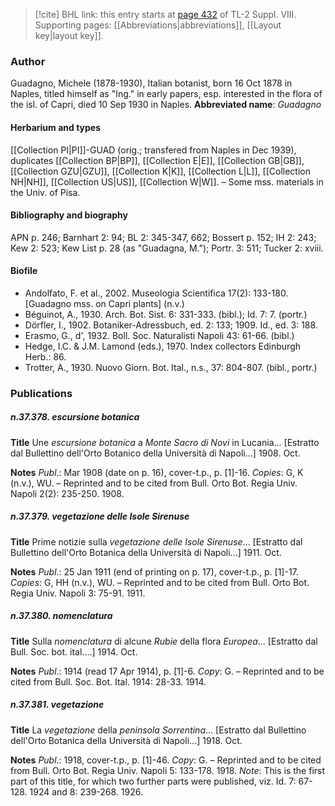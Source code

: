 > [!cite] BHL link: this entry starts at [page 432](https://www.biodiversitylibrary.org/page/33258910) of TL-2 Suppl. VIII.
> Supporting pages: [[Abbreviations|abbreviations]], [[Layout key|layout key]].

### Author

Guadagno, Michele (1878-1930), Italian botanist, born 16 Oct 1878 in Naples, titled himself as "Ing." in early papers, esp. interested in the flora of the isl. of Capri, died 10 Sep 1930 in Naples. 
**Abbreviated name**: *Guadagno*

#### Herbarium and types

[[Collection PI|PI]]-GUAD (orig.; transfered from Naples in Dec 1939), duplicates [[Collection BP|BP]], [[Collection E|E]], [[Collection GB|GB]], [[Collection GZU|GZU]], [[Collection K|K]], [[Collection L|L]], [[Collection NH|NH]], [[Collection US|US]], [[Collection W|W]]. – Some mss. materials in the Univ. of Pisa.

#### Bibliography and biography

APN p. 246; Barnhart 2: 94; BL 2: 345-347, 662; Bossert p. 152; IH 2: 243; Kew 2: 523; Kew List p. 28 (as "Guadagna, M."); Portr. 3: 511; Tucker 2: xviii.

#### Biofile

- Andolfato, F. et al., 2002. Museologia Scientifica 17(2): 133-180. \[Guadagno mss. on Capri plants\] (n.v.)
- Béguinot, A., 1930. Arch. Bot. Sist. 6: 331-333. (bibl.); Id. 7: 7. (portr.)
- Dörfler, I., 1902. Botaniker-Adressbuch, ed. 2: 133; 1909. Id., ed. 3: 188.
- Erasmo, G., d', 1932. Boll. Soc. Naturalisti Napoli 43: 61-66. (bibl.)
- Hedge, I.C. & J.M. Lamond (eds.), 1970. Index collectors Edinburgh Herb.: 86.
- Trotter, A., 1930. Nuovo Giorn. Bot. Ital., n.s., 37: 804-807. (bibl., portr.)

### Publications

##### n.37.378. escursione botanica

**Title**
Une *escursione botanica* a *Monte Sacro di Novi* in Lucania... \[Estratto dal Bullettino dell'Orto Botanico della Università di Napoli...\] 1908. Oct.

**Notes**
*Publ*.: Mar 1908 (date on p. 16), cover-t.p., p. \[1\]-16. *Copies*: G, K (n.v.), WU. – Reprinted and to be cited from Bull. Orto Bot. Regia Univ. Napoli 2(2): 235-250. 1908.

##### n.37.379. vegetazione delle Isole Sirenuse

**Title**
Prime notizie sulla *vegetazione delle Isole Sirenuse*... \[Estratto dal Bullettino dell'Orto Botanica della Università di Napoli...\] 1911. Oct.

**Notes**
*Publ*.: 25 Jan 1911 (end of printing on p. 17), cover-t.p., p. \[1\]-17. *Copies*: G, HH (n.v.), WU. – Reprinted and to be cited from Bull. Orto Bot. Regia Univ. Napoli 3: 75-91. 1911.

##### n.37.380. nomenclatura

**Title**
Sulla *nomenclatura* di alcune *Rubie* della flora *Europea*... \[Estratto dal Bull. Soc. bot. ital....\] 1914. Oct.

**Notes**
*Publ*.: 1914 (read 17 Apr 1914), p. \[1\]-6. *Copy*: G. – Reprinted and to be cited from Bull. Soc. Bot. Ital. 1914: 28-33. 1914.

##### n.37.381. vegetazione

**Title**
La *vegetazione* della *peninsola Sorrentina*... \[Estratto dal Bullettino dell'Orto Botanica della Università di Napoli...\] 1918. Oct.

**Notes**
*Publ*.: 1918, cover-t.p., p. \[1\]-46. *Copy*: G. – Reprinted and to be cited from Bull. Orto Bot. Regia Univ. Napoli 5: 133-178. 1918.
*Note*: This is the first part of this title, for which two further parts were published, viz. Id. 7: 67-128. 1924 and 8: 239-268. 1926.

